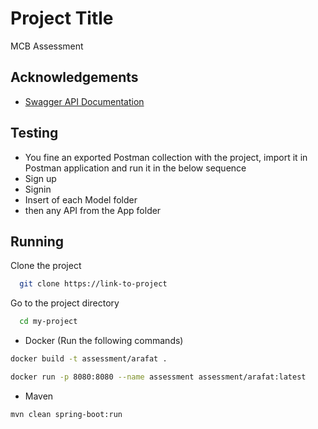 
# Project Title

MCB Assessment


## Acknowledgements

 - [Swagger API Documentation](http://localhost:8080/swagger-ui/index.html#/)

## Testing
 - You fine an exported Postman collection with the project, import it in Postman application and run it in the below sequence
  - Sign up
  - Signin
  - Insert of each Model folder
  - then any API from the App folder

## Running

Clone the project

```bash
  git clone https://link-to-project
```

Go to the project directory

```bash
  cd my-project
```

 - Docker (Run the following commands)
 
  ```bash
  docker build -t assessment/arafat .
  ```
 
  ```bash
  docker run -p 8080:8080 --name assessment assessment/arafat:latest
  ```
 - Maven
  
  ```bash 
  mvn clean spring-boot:run 
  ```
  
  
  
